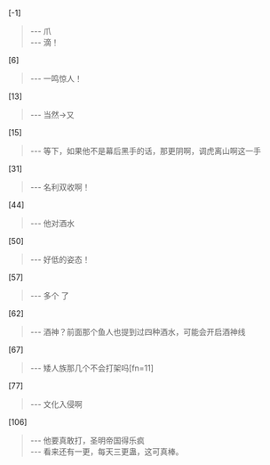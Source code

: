 
[-1] 
>--- 爪<br>
>--- 滴！<br>

[6] 
>--- 一鸣惊人！<br>

[13] 
>--- 当然→又<br>

[15] 
>--- 等下，如果他不是幕后黑手的话，那更阴啊，调虎离山啊这一手<br>

[31] 
>--- 名利双收啊！<br>

[44] 
>--- 他对酒水<br>

[50] 
>--- 好低的姿态！<br>

[57] 
>--- 多个    了<br>

[62] 
>--- 酒神？前面那个鱼人也提到过四种酒水，可能会开启酒神线<br>

[67] 
>--- 矮人族那几个不会打架吗[fn=11]<br>

[77] 
>--- 文化入侵啊<br>

[106] 
>--- 他要真敢打，圣明帝国得乐疯<br>
>--- 看来还有一更，每天三更蛊，这可真棒。<br>
